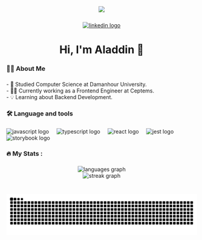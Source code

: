 <div align="center">
  <img height="150" src="https://media2.giphy.com/media/v1.Y2lkPTc5MGI3NjExZ3hqaHgybGR0Nmdyc3ozZmwxM2F2bWI4NG1qczUxYXJ4c2Z6MWFocCZlcD12MV9pbnRlcm5hbF9naWZfYnlfaWQmY3Q9Zw/78XCFBGOlS6keY1Bil/giphy.gif"  />
</div>

###

<div align="center">
  <a href="https://www.linkedin.com/in/aladdin-elshamy/" target="_blank">
    <img src="https://raw.githubusercontent.com/maurodesouza/profile-readme-generator/master/src/assets/icons/social/linkedin/default.svg" width="52" height="40" alt="linkedin logo"  />
  </a>
</div>

###

<h1 align="center">Hi, I'm Aladdin 👋</h1>

###

<h3 align="left">👩‍💻  About Me</h3>

###

<p align="left">- 🔭 Studied Computer Science at Damanhour University.<br>- 👨‍💻 Currently working as a Frontend Engineer at Ceptems.<br>- 💡 Learning about Backend Development.</p>

###

<h3 align="left">🛠 Language and tools</h3>

###

<div align="left">
  <img src="https://cdn.jsdelivr.net/gh/devicons/devicon/icons/javascript/javascript-original.svg" height="40" alt="javascript logo"  />
  <img width="12" />
  <img src="https://cdn.jsdelivr.net/gh/devicons/devicon/icons/typescript/typescript-original.svg" height="40" alt="typescript logo"  />
  <img width="12" />
  <img src="https://cdn.jsdelivr.net/gh/devicons/devicon/icons/react/react-original.svg" height="40" alt="react logo"  />
  <img width="12" />
  <img src="https://cdn.jsdelivr.net/gh/devicons/devicon/icons/jest/jest-plain.svg" height="40" alt="jest logo"  />
  <img width="12" />
  <img src="https://cdn.jsdelivr.net/gh/devicons/devicon/icons/storybook/storybook-original.svg" height="40" alt="storybook logo"  />
</div>

###

<h3 align="left">🔥   My Stats :</h3>

###

<div align="center">
  <img src="https://github-readme-stats.vercel.app/api/top-langs?username=Aladdin-Elshamy&locale=en&hide_title=false&layout=compact&card_width=320&langs_count=5&theme=dark&hide_border=false&order=2" height="150" alt="languages graph" /> <br>
  <img src="https://streak-stats.demolab.com?user=Aladdin-Elshamy&locale=en&mode=daily&theme=dark&hide_border=false&border_radius=5&order=3" height="220" alt="streak graph"  />
</div>

###

<br clear="both">

<img src="https://raw.githubusercontent.com/Aladdin-Elshamy/Aladdin-Elshamy/output/snake.svg" alt="Snake animation" />

###
